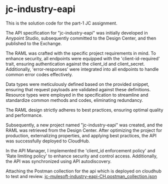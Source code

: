 # jc-industry-eapi
This is the solution code for the part-1 JC assignment.

The API specification for "jc-industry-eapi" was initially developed in Anypoint Studio, subsequently committed to the Design Center, and then published to the Exchange.

The RAML was crafted with the specific project requirements in mind. To enhance security, all endpoints were equipped with the 'client-id-required' trait, ensuring authentication against the client_id and client_secret. Additionally, 'error-responses' were integrated into all endpoints to handle common error codes effectively.

Data types were meticulously defined based on the provided snippet, ensuring that request payloads are validated against these definitions. Resource types were employed in the specification to streamline and standardize common methods and codes, eliminating redundancy.

The RAML design strictly adheres to best practices, ensuring optimal quality and performance.

Subsequently, a new project named "jc-industry-eapi" was created, and the RAML was retrieved from the Design Center. After optimizing the project for production, externalizing properties, and applying best practices, the API was successfully deployed to CloudHub.

In the API Manager, I implemented the 'client_id enforcement policy' and 'Rate limiting policy' to enhance security and control access. Additionally, the API was synchronized using API autodiscovery.

Attaching the Postman collection for the api which is deployed on cloudhub to test and review.
[jc-mulesoft-industry-eapi-CH.postman_collection.json](https://github.com/TusharSrii/jc-industry-eapi/files/13196107/jc-mulesoft-industry-eapi-CH.postman_collection.json)
